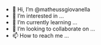 - 👋 Hi, I’m @matheussgiovanella
- 👀 I’m interested in ...
- 🌱 I’m currently learning ...
- 💞️ I’m looking to collaborate on ...
- 📫 How to reach me ...

<!---
matheussgiovanella/matheussgiovanella is a ✨ special ✨ repository because its `README.md` (this file) appears on your GitHub profile.
You can click the Preview link to take a look at your changes.
--->
